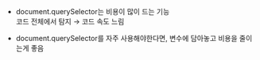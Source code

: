 * document.querySelector는 비용이 많이 드는 기능   
코드 전체에서 탐지 → 코드 속도 느림

* document.querySelector를 자주 사용해야한다면, 변수에 담아놓고 비용을 줄이는게 좋음
